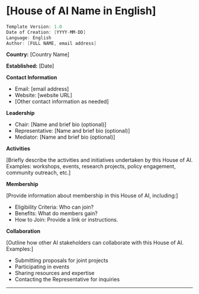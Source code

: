 # [House of AI Name in English]

```c
Template Version: 1.0
Date of Creation: [YYYY-MM-DD]
Language: English
Author: [FULL NAME, email address]
```

**Country:** [Country Name]

**Established:** [Date]

**Contact Information**

*   Email: [email address]
*   Website: [website URL] 
*   [Other contact information as needed]

**Leadership**

*   Chair: [Name and brief bio (optional)]
*   Representative: [Name and brief bio (optional)]
*   Mediator: [Name and brief bio (optional)]

**Activities**

[Briefly describe the activities and initiatives undertaken by this House of AI.  Examples: workshops, events, research projects, policy engagement, community outreach, etc.]

**Membership**

[Provide information about membership in this House of AI, including:]

*   Eligibility Criteria: Who can join?
*   Benefits: What do members gain?
*   How to Join:  Provide a link or instructions.

**Collaboration**

[Outline how other AI stakeholders can collaborate with this House of AI. Examples:]

*   Submitting proposals for joint projects
*   Participating in events
*   Sharing resources and expertise
*   Contacting the Representative for inquiries

***